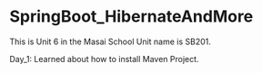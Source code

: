 # SpringBoot_HibernateAndMore
This is Unit 6 in the Masai School
Unit name is SB201.

Day_1:
Learned about how to install Maven Project.
